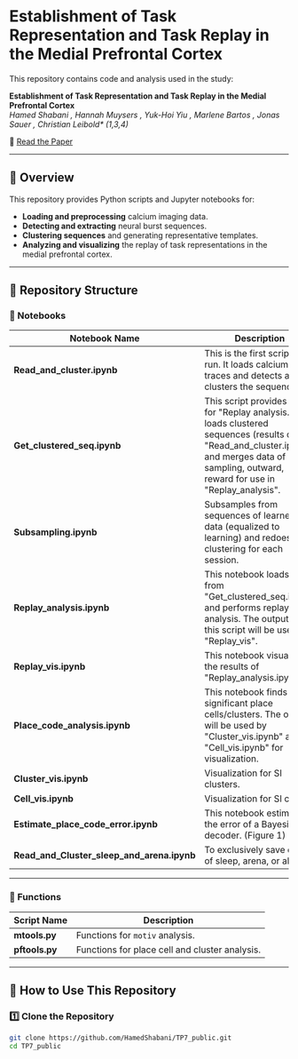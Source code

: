 # Establishment of Task Representation and Task Replay in the Medial Prefrontal Cortex

This repository contains code and analysis used in the study:

**Establishment of Task Representation and Task Replay in the Medial Prefrontal Cortex**  
_Hamed Shabani , Hannah Muysers , Yuk-Hoi Yiu , Marlene Bartos , Jonas Sauer , Christian Leibold* (1,3,4)_

📄 [Read the Paper](https://www.)

---

## 📌 Overview

This repository provides Python scripts and Jupyter notebooks for:
- **Loading and preprocessing** calcium imaging data.
- **Detecting and extracting** neural burst sequences.
- **Clustering sequences** and generating representative templates.
- **Analyzing and visualizing** the replay of task representations in the medial prefrontal cortex.

---

## 📁 Repository Structure

### 📝 Notebooks

| Notebook Name | Description |
|--------------|-------------|
| **Read_and_cluster.ipynb** | This is the first script to run. It loads calcium traces and detects and clusters the sequences. |
| **Get_clustered_seq.ipynb** | This script provides data for "Replay analysis." It loads clustered sequences (results of "Read_and_cluster.ipynb") and merges data of sampling, outward, reward for use in "Replay_analysis". |
| **Subsampling.ipynb** | Subsamples from sequences of learned data (equalized to learning) and redoes clustering for each session. |
| **Replay_analysis.ipynb** | This notebook loads data from "Get_clustered_seq.ipynb" and performs replay analysis. The output of this script will be used by "Replay_vis". |
| **Replay_vis.ipynb** | This notebook visualizes the results of "Replay_analysis.ipynb". |
| **Place_code_analysis.ipynb** | This notebook finds significant place cells/clusters. The output will be used by "Cluster_vis.ipynb" and "Cell_vis.ipynb" for visualization. |
| **Cluster_vis.ipynb** | Visualization for SI clusters. |
| **Cell_vis.ipynb** | Visualization for SI cells. |
| **Estimate_place_code_error.ipynb** | This notebook estimates the error of a Bayesian decoder. (Figure 1) |
| **Read_and_Cluster_sleep_and_arena.ipynb** | To exclusively save data of sleep, arena, or all data. |

---

### 📌 Functions

| Script Name | Description |
|------------|-------------|
| **mtools.py** | Functions for `motiv` analysis. |
| **pftools.py** | Functions for place cell and cluster analysis. |

---

## 🚀 How to Use This Repository

### 1️⃣ Clone the Repository
```bash
git clone https://github.com/HamedShabani/TP7_public.git
cd TP7_public
